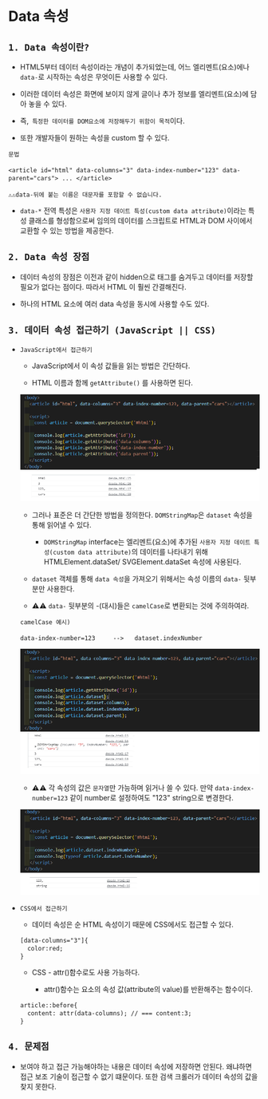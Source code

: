 # Data 속성

## `1. Data 속성이란?`

- HTML5부터 데이터 속성이라는 개념이 추가되었는데, 어느 엘리멘트(요소)에나 `data-`로 시작하는 속성은 무엇이든 사용할 수 있다.

- 이러한 데이터 속성은 화면에 보이지 않게 글이나 추가 정보를 엘리멘트(요소)에 담아 놓을 수 있다.

- 즉,` 특정한 데이터를 DOM요소에 저장해두기 위함이 목적`이다.

* 또한 개발자들이 원하는 속성을 custom 할 수 있다.

```
문법

<article id="html" data-columns="3" data-index-number="123" data-parent="cars"> ... </article>

⚠️⚠️data-뒤에 붙는 이름은 대문자를 포함할 수 없습니다.
```

- `data-*` 전역 특성은 `사용자 지정 데이트 특성(custom data attribute)`이라는 특성 클래스를 형성함으로써 임의의 데이터를 스크립트로 HTML과 DOM 사이에서 교환할 수 있는 방법을 제공한다.

## `2. Data 속성 장점`

- 데이터 속성의 장점은 이전과 같이 hidden으로 태그를 숨겨두고 데이터를 저장할 필요가 없다는 점이다. 따라서 HTML 이 훨씬 간결해진다.

* 하나의 HTML 요소에 여러 data 속성을 동시에 사용할 수도 있다.

## `3. 데이터 속성 접근하기 (JavaScript || CSS)`

- `JavaScript에서 접근하기`

  - JavaScript에서 이 속성 값들을 읽는 방법은 간단하다.

  - HTML 이름과 함께 `getAttribute()` 를 사용하면 된다.

  ![데이터셋](/image/데이터셋.png)

  - 그러나 표준은 더 간단한 방법을 정의한다. `DOMStringMap`은 `dataset` 속성을 통해 읽어낼 수 있다.

    - `DOMStringMap` interface는 엘리멘트(요소)에 추가된 `사용자 지정 데이트 특성(custom data attribute)`의 데이터를 나타내기 위해 HTMLElement.dataSet/ SVGElement.dataSet 속성에 사용된다.

  * `dataset` 객체를 통해 `data 속성`을 가져오기 위해서는 속성 이름의 `data-` 뒷부분만 사용한다.

  * ⚠️⚠️ `data-` 뒷부분의 -(대시)들은 `camelCase`로 변환되는 것에 주의하여라.

  ```
  camelCase 예시)

  data-index-number=123     -->   dataset.indexNumber

  ```

  ![데이터셋](/image/데이터셋2.png)

  - ⚠️⚠️ 각 속성의 값은 `문자열`만 가능하며 읽거나 쓸 수 있다. 만약 `data-index-number=123` 같이 number로 설정하여도 "123" string으로 변경한다.

  ![데이터셋](/image/데이터셋3.png)

- `CSS에서 접근하기`

  - 데이터 속성은 순 HTML 속성이기 때문에 CSS에서도 접근할 수 있다.

  ```
  [data-columns="3"]{
    color:red;
  }
  ```

  - CSS - attr()함수로도 사용 가능하다.

    - attr()함수는 요소의 속성 값(attribute의 value)를 반환해주는 함수이다.

  ```
  article::before{
    content: attr(data-columns); // === content:3;
  }
  ```

## `4. 문제점`

- 보여야 하고 접근 가능해야하는 내용은 데이터 속성에 저장하면 안된다. 왜냐하면 접근 보조 기술이 접근할 수 없기 떄문이다. 또한 검색 크롤러가 데이터 속성의 값을 찾지 못한다.

